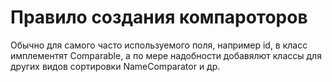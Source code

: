# Правило создания компароторов

Обычно для самого часто используемого поля, например id, в класс имплементят Comparable, а по мере надобности добавялют классы для других видов сортировки NameComparator и др.

